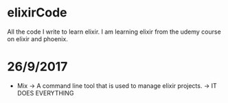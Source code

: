 # elixirCode

All the code I write to learn elixir. I am learning elixir from the udemy course
on elixir and phoenix.

# 26/9/2017
+ Mix -> A command line tool that is used to manage elixir projects.
      -> IT DOES EVERYTHING
